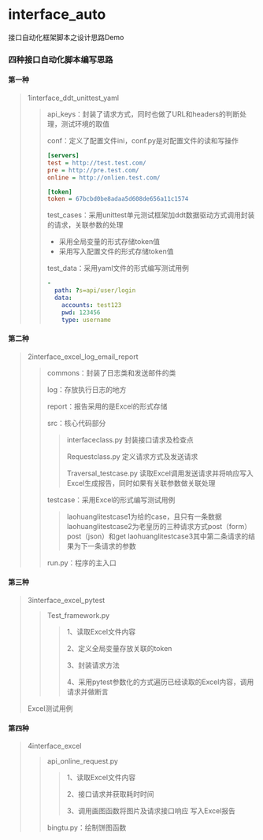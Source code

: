 # interface_auto
接口自动化框架脚本之设计思路Demo

### 四种接口自动化脚本编写思路

#### 第一种

> 1interface_ddt_unittest_yaml
>
> > api_keys：封装了请求方式，同时也做了URL和headers的判断处理，测试环境的取值
> >
> > conf：定义了配置文件ini，conf.py是对配置文件的读和写操作
> >
> > ```ini
> > [servers]
> > test = http://test.test.com/
> > pre = http://pre.test.com/
> > online = http://onlien.test.com/
> > 
> > [token]
> > token = 67bcbd0be8adaa5d608de656a11c1574
> > ```
> >
> > test_cases：采用unittest单元测试框架加ddt数据驱动方式调用封装的请求，关联参数的处理
> >
> > - 采用全局变量的形式存储token值
> > - 采用写入配置文件的形式存储token值
> >
> > test_data：采用yaml文件的形式编写测试用例
> >
> > ```yaml
> > -
> >   path: ?s=api/user/login
> >   data:
> >     accounts: test123
> >     pwd: 123456
> >     type: username
> > ```

#### 第二种

> 2interface_excel_log_email_report
>
> > commons：封装了日志类和发送邮件的类
> >
> > log：存放执行日志的地方
> >
> > report：报告采用的是Excel的形式存储
> >
> > src：核心代码部分
> >
> > > interfaceclass.py 封装接口请求及检查点
> > >
> > > Requestclass.py 定义请求方式及发送请求
> > >
> > > Traversal_testcase.py 读取Excel调用发送请求并将响应写入Excel生成报告，同时如果有关联参数做关联处理
> >
> > testcase：采用Excel的形式编写测试用例
> >
> > > laohuanglitestcase1为给的case，且只有一条数据
> > > laohuanglitestcase2为老皇历的三种请求方式post（form）post（json）和get
> > > laohuanglitestcase3其中第二条请求的结果为下一条请求的参数
> >
> > run.py：程序的主入口

#### 第三种

> 3interface_excel_pytest
>
> >Test_framework.py 
> >
> >> 1、读取Excel文件内容
> >>
> >> 2、定义全局变量存放关联的token
> >>
> >> 3、封装请求方法
> >>
> >> 4、采用pytest参数化的方式遍历已经读取的Excel内容，调用请求并做断言
>
> Excel测试用例

#### 第四种

> 4interface_excel
>
> > api_online_request.py
> >
> > > 1、读取Excel文件内容
> > >
> > > 2、接口请求并获取耗时时间
> > >
> > > 3、调用画图函数将图片及请求接口响应 写入Excel报告
> >
> > bingtu.py：绘制饼图函数

